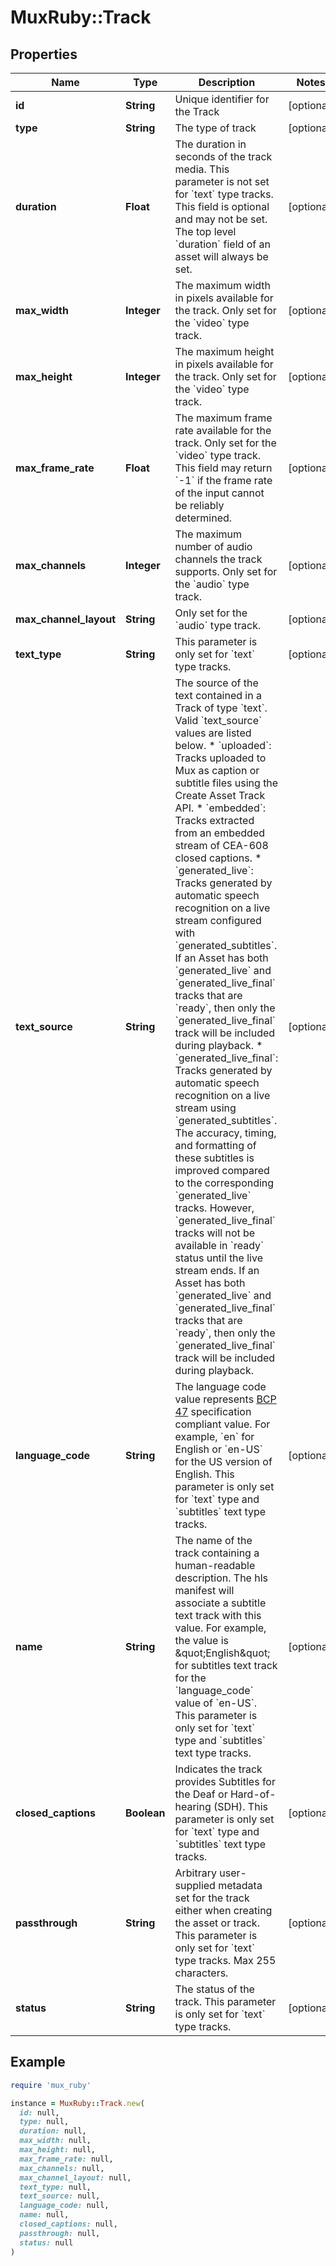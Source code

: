 # MuxRuby::Track

## Properties

| Name | Type | Description | Notes |
| ---- | ---- | ----------- | ----- |
| **id** | **String** | Unique identifier for the Track | [optional] |
| **type** | **String** | The type of track | [optional] |
| **duration** | **Float** | The duration in seconds of the track media. This parameter is not set for &#x60;text&#x60; type tracks. This field is optional and may not be set. The top level &#x60;duration&#x60; field of an asset will always be set. | [optional] |
| **max_width** | **Integer** | The maximum width in pixels available for the track. Only set for the &#x60;video&#x60; type track. | [optional] |
| **max_height** | **Integer** | The maximum height in pixels available for the track. Only set for the &#x60;video&#x60; type track. | [optional] |
| **max_frame_rate** | **Float** | The maximum frame rate available for the track. Only set for the &#x60;video&#x60; type track. This field may return &#x60;-1&#x60; if the frame rate of the input cannot be reliably determined. | [optional] |
| **max_channels** | **Integer** | The maximum number of audio channels the track supports. Only set for the &#x60;audio&#x60; type track. | [optional] |
| **max_channel_layout** | **String** | Only set for the &#x60;audio&#x60; type track. | [optional] |
| **text_type** | **String** | This parameter is only set for &#x60;text&#x60; type tracks. | [optional] |
| **text_source** | **String** | The source of the text contained in a Track of type &#x60;text&#x60;. Valid &#x60;text_source&#x60; values are listed below. * &#x60;uploaded&#x60;: Tracks uploaded to Mux as caption or subtitle files using the Create Asset Track API. * &#x60;embedded&#x60;: Tracks extracted from an embedded stream of CEA-608 closed captions. * &#x60;generated_live&#x60;: Tracks generated by automatic speech recognition on a live stream configured with &#x60;generated_subtitles&#x60;.  If an Asset has both &#x60;generated_live&#x60; and &#x60;generated_live_final&#x60; tracks that are &#x60;ready&#x60;, then only the &#x60;generated_live_final&#x60; track will be included during playback. * &#x60;generated_live_final&#x60;: Tracks generated by automatic speech recognition on a live stream using &#x60;generated_subtitles&#x60;. The accuracy, timing, and formatting of these subtitles is improved compared to the corresponding &#x60;generated_live&#x60; tracks. However, &#x60;generated_live_final&#x60; tracks will not be available in &#x60;ready&#x60; status until the live stream ends. If an Asset has both &#x60;generated_live&#x60; and &#x60;generated_live_final&#x60; tracks that are &#x60;ready&#x60;, then only the &#x60;generated_live_final&#x60; track will be included during playback.  | [optional] |
| **language_code** | **String** | The language code value represents [BCP 47](https://tools.ietf.org/html/bcp47) specification compliant value. For example, &#x60;en&#x60; for English or &#x60;en-US&#x60; for the US version of English. This parameter is only set for &#x60;text&#x60; type and &#x60;subtitles&#x60; text type tracks. | [optional] |
| **name** | **String** | The name of the track containing a human-readable description. The hls manifest will associate a subtitle text track with this value. For example, the value is \&quot;English\&quot; for subtitles text track for the &#x60;language_code&#x60; value of &#x60;en-US&#x60;. This parameter is only set for &#x60;text&#x60; type and &#x60;subtitles&#x60; text type tracks. | [optional] |
| **closed_captions** | **Boolean** | Indicates the track provides Subtitles for the Deaf or Hard-of-hearing (SDH). This parameter is only set for &#x60;text&#x60; type and &#x60;subtitles&#x60; text type tracks. | [optional] |
| **passthrough** | **String** | Arbitrary user-supplied metadata set for the track either when creating the asset or track. This parameter is only set for &#x60;text&#x60; type tracks. Max 255 characters. | [optional] |
| **status** | **String** | The status of the track. This parameter is only set for &#x60;text&#x60; type tracks. | [optional] |

## Example

```ruby
require 'mux_ruby'

instance = MuxRuby::Track.new(
  id: null,
  type: null,
  duration: null,
  max_width: null,
  max_height: null,
  max_frame_rate: null,
  max_channels: null,
  max_channel_layout: null,
  text_type: null,
  text_source: null,
  language_code: null,
  name: null,
  closed_captions: null,
  passthrough: null,
  status: null
)
```

